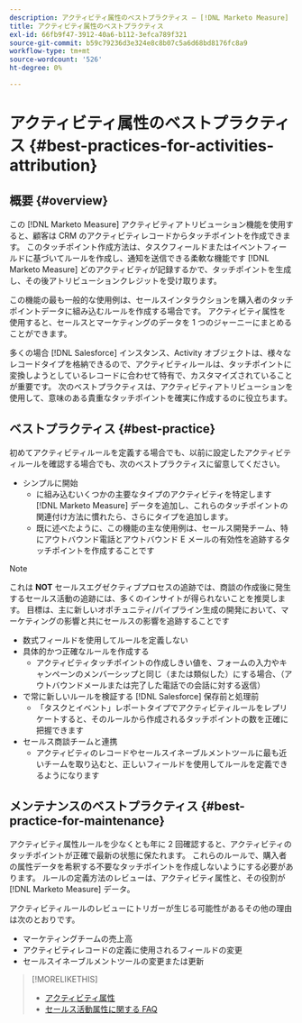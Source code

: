 ```yaml
---
description: アクティビティ属性のベストプラクティス — [!DNL Marketo Measure]  — 製品ドキュメント
title: アクティビティ属性のベストプラクティス
exl-id: 66fb9f47-3912-40a6-b112-3efca789f321
source-git-commit: b59c79236d3e324e8c8b07c5a6d68bd8176fc8a9
workflow-type: tm+mt
source-wordcount: '526'
ht-degree: 0%

---
```


# アクティビティ属性のベストプラクティス {#best-practices-for-activities-attribution}

## 概要 {#overview}

この [!DNL Marketo Measure] アクティビティアトリビューション機能を使用すると、顧客は CRM のアクティビティレコードからタッチポイントを作成できます。 このタッチポイント作成方法は、タスクフィールドまたはイベントフィールドに基づいてルールを作成し、通知を送信できる柔軟な機能です [!DNL Marketo Measure] どのアクティビティが記録するかで、タッチポイントを生成し、その後アトリビューションクレジットを受け取ります。

この機能の最も一般的な使用例は、セールスインタラクションを購入者のタッチポイントデータに組み込むルールを作成する場合です。 アクティビティ属性を使用すると、セールスとマーケティングのデータを 1 つのジャーニーにまとめることができます。

多くの場合 [!DNL Salesforce] インスタンス、Activity オブジェクトは、様々なレコードタイプを格納できるので、アクティビティルールは、タッチポイントに変換しようとしているレコードに合わせて特有で、カスタマイズされていることが重要です。 次のベストプラクティスは、アクティビティアトリビューションを使用して、意味のある貴重なタッチポイントを確実に作成するのに役立ちます。

## ベストプラクティス {#best-practice}

初めてアクティビティルールを定義する場合でも、以前に設定したアクティビティルールを確認する場合でも、次のベストプラクティスに留意してください。

* シンプルに開始
   * に組み込むいくつかの主要なタイプのアクティビティを特定します [!DNL Marketo Measure] データを追加し、これらのタッチポイントの関連付け方法に慣れたら、さらにタイプを追加します。
   * 既に述べたように、この機能の主な使用例は、セールス開発チーム、特にアウトバウンド電話とアウトバウンド E メールの有効性を追跡するタッチポイントを作成することです

>[!NOTE]
>
>これは **NOT** セールスエグゼクティブプロセスの追跡では、商談の作成後に発生するセールス活動の追跡には、多くのインサイトが得られないことを推奨します。 目標は、主に新しいオポチュニティ/パイプライン生成の開発において、マーケティングの影響と共にセールスの影響を追跡することです

* 数式フィールドを使用してルールを定義しない
* 具体的かつ正確なルールを作成する
   * アクティビティタッチポイントの作成しきい値を、フォームの入力やキャンペーンのメンバーシップと同じ（または類似した）にする場合、（アウトバウンドメールまたは完了した電話での会話に対する返信）
* で常に新しいルールを検証する [!DNL Salesforce] 保存前と処理前
   * 「タスクとイベント」レポートタイプでアクティビティルールをレプリケートすると、そのルールから作成されるタッチポイントの数を正確に把握できます
* セールス商談チームと連携
   * アクティビティのレコードやセールスイネーブルメントツールに最も近いチームを取り込むと、正しいフィールドを使用してルールを定義できるようになります

## メンテナンスのベストプラクティス {#best-practice-for-maintenance}

アクティビティ属性ルールを少なくとも年に 2 回確認すると、アクティビティのタッチポイントが正確で最新の状態に保たれます。 これらのルールで、購入者の属性データを希釈する不要なタッチポイントを作成しないようにする必要があります。 ルールの定義方法のレビューは、アクティビティ属性と、その役割が [!DNL Marketo Measure] データ。

アクティビティルールのレビューにトリガーが生じる可能性があるその他の理由は次のとおりです。

* マーケティングチームの売上高
* アクティビティレコードの定義に使用されるフィールドの変更
* セールスイネーブルメントツールの変更または更新

>[!MORELIKETHIS]
>
>* [アクティビティ属性](/help/advanced-marketo-measure-features/activities-attribution/salesforce-activities-attribution.md)
>* [セールス活動属性に関する FAQ](/help/advanced-marketo-measure-features/activities-attribution/activities-attribution-faq.md)


